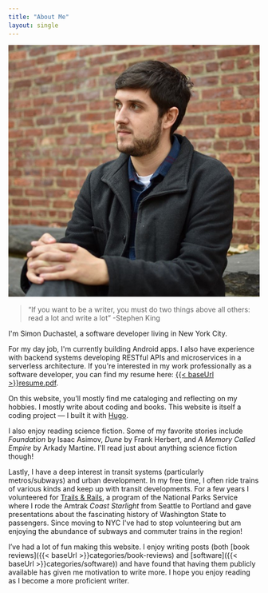 ```yaml
---
title: "About Me"
layout: single
---
```


![Profile picture of Simon at the Statue of Liberty](simon-duchastel.jpg#center "Profile")

> “If you want to be a writer, you must do two things above all others: read a lot and write a lot” -Stephen King

I'm Simon Duchastel, a software developer living in New York City.

For my day job, I'm currently building Android apps. I also have experience with backend systems developing RESTful APIs and microservices in a serverless architecture. If you're interested in my work professionally as a software developer, you can find my resume here: [{{< baseUrl >}}resume.pdf](../resume.pdf).

On this website, you’ll mostly find me cataloging and reflecting on my hobbies. I mostly write about coding and books. This website is itself a coding project — I built it with [Hugo](https://gohugo.io).

I also enjoy reading science fiction. Some of my favorite stories include _Foundation_ by Isaac Asimov, _Dune_ by Frank Herbert, and _A Memory Called Empire_ by Arkady Martine. I'll read just about anything science fiction though!

Lastly, I have a deep interest in transit systems (particularly metros/subways) and urban development. In my free time, I often ride trains of various kinds and keep up with transit developments. For a few years I volunteered for [Trails & Rails](https://www.nps.gov/subjects/amtraktrailsandrails/index.htm), a program of the National Parks Service where I rode the Amtrak _Coast Starlight_ from Seattle to Portland and gave presentations about the fascinating history of Washington State to passengers. Since moving to NYC I've had to stop volunteering but am enjoying the abundance of subways and commuter trains in the region!

I’ve had a lot of fun making this website. I enjoy writing posts (both [book reviews]({{< baseUrl >}}categories/book-reviews) and [software]({{< baseUrl >}}categories/software)) and have found that having them publicly available has given me motivation to write more. I hope you enjoy reading as I become a more proficient writer.
